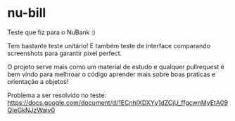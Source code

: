 # nu-bill

Teste que fiz para o NuBank :)

Tem bastante teste unitário! E também teste de interface comparando screenshots para garantir pixel perfect.

O projeto serve mais como um material de estudo e qualquer pullrequest é bem vindo para melhroar o código aprender 
mais sobre boas praticas e orientação a objetos!

Problema a ser resolvido no teste:
https://docs.google.com/document/d/1ECnhlXDXYy1dZCjU_ffgcwnMyEtA09QIeGkNJzWaiv0
